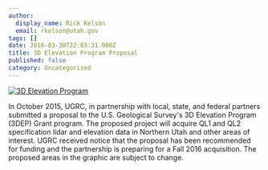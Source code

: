 ```yaml
---
author:
  display_name: Rick Kelson
  email: rkelson@utah.gov
tags: []
date: 2016-03-30T22:03:31.000Z
title: 3D Elevation Program Proposal
published: false
category: Uncategorized
---
```


[![3D Elevation Program](/images/404.png 'click to enlarge')](/images/404.png)

In October 2015, UGRC, in partnership with local, state, and federal partners submitted a proposal to the U.S. Geological Survey's 3D Elevation Program (3DEP) Grant program. The proposed project will acquire QL1 and QL2 specification lidar and elevation data in Northern Utah and other areas of interest. UGRC received notice that the proposal has been recommended for funding and the partnership is preparing for a Fall 2016 acquisition. The proposed areas in the graphic are subject to change.
